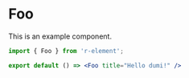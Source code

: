 # Foo

This is an example component.

```jsx
import { Foo } from 'r-element';

export default () => <Foo title="Hello dumi!" />
```
